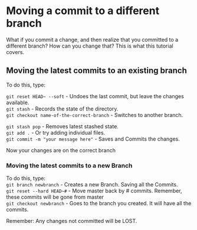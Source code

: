 # Moving a commit to a different branch
What if you commit a change, and then realize that you committed to a different branch?
How can you change that? This is what this tutorial covers.

## Moving the latest commits to an existing branch
To do this, type:

```git reset HEAD~ --soft``` - Undoes the last commit, but leave the changes available.  
```git stash``` - Records the state of the directory.  
```git checkout name-of-the-correct-branch``` - Switches to another branch.

```git stash pop``` - Removes latest stashed state.  
```git add .``` - Or try adding individual files.  
```git commit -m "your message here"``` - Saves and Commits the changes.  

Now your changes are on the correct branch


### Moving the latest commits to a new Branch
To do this, type:  
```git branch newbranch``` -  Creates a new Branch. Saving all the Commits.  
```git reset --hard HEAD~#``` - Move master back by # commits. Remember, these commits will be gone from master  
```git checkout newbranch``` - Goes to the branch you created. It will have all the commits.  

Remember: Any changes not committed will be LOST.
